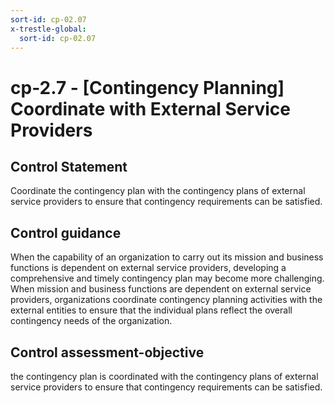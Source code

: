 ```yaml
---
sort-id: cp-02.07
x-trestle-global:
  sort-id: cp-02.07
---
```


# cp-2.7 - \[Contingency Planning\] Coordinate with External Service Providers

## Control Statement

Coordinate the contingency plan with the contingency plans of external service providers to ensure that contingency requirements can be satisfied.

## Control guidance

When the capability of an organization to carry out its mission and business functions is dependent on external service providers, developing a comprehensive and timely contingency plan may become more challenging. When mission and business functions are dependent on external service providers, organizations coordinate contingency planning activities with the external entities to ensure that the individual plans reflect the overall contingency needs of the organization.

## Control assessment-objective

the contingency plan is coordinated with the contingency plans of external service providers to ensure that contingency requirements can be satisfied.
